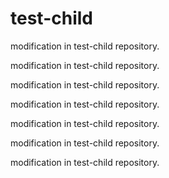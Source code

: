 # test-child

modification in test-child repository.

modification in test-child repository.

modification in test-child repository.

modification in test-child repository.

modification in test-child repository.

modification in test-child repository.

modification in test-child repository.

